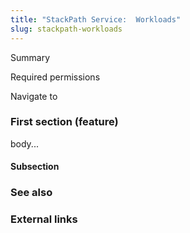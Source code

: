 ```yaml
---
title: "StackPath Service:  Workloads"
slug: stackpath-workloads
---
```



Summary

Required permissions

Navigate to

### First section (feature)

body...

#### Subsection


### See also

### External links
